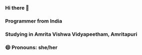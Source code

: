 ### Hi there 👋
### Programmer from India
### Studying in Amrita Vishwa Vidyapeetham, Amritapuri
### 😄 Pronouns: she/her
<!--
**Kira2005/Kira2005** is a ✨ _special_ ✨ repository because its `README.md` (this file) appears on your GitHub profile.

Here are some ideas to get you started:

- Programmer from India 
- 🌱 I’m currently learning ...
- 👯 I’m looking to collaborate on ...
- 🤔 I’m looking for help with ...
- 💬 Ask me about ...
- 📫 How to reach me: ...
- 
- ⚡ Fun fact: ...
-->

